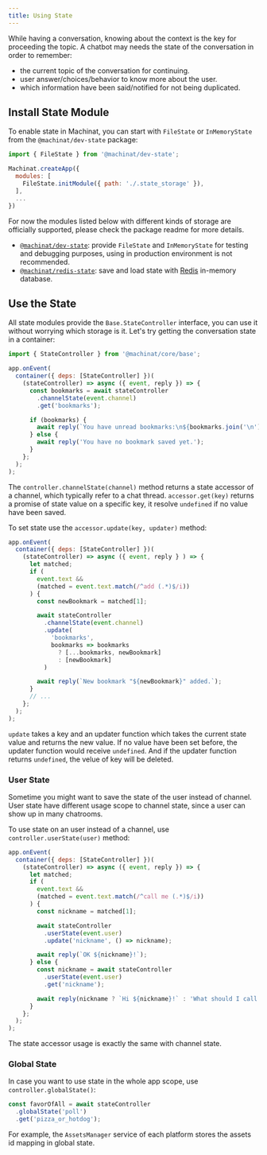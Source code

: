 ```yaml
---
title: Using State
---
```


While having a conversation, knowing about the context is the key for proceeding the topic. A chatbot may needs the state of the conversation in order to remember:

- the current topic of the conversation for continuing.
- user answer/choices/behavior to know more about the user.
- which information have been said/notified for not being duplicated.

## Install State Module

To enable state in Machinat, you can start with `FileState` or `InMemoryState` from the `@machinat/dev-state` package:

```js
import { FileState } from '@machinat/dev-state';

Machinat.createApp({
  modules: [
    FileState.initModule({ path: './.state_storage' }),
  ],
  ...
})
```

For now the modules listed below with different kinds of storage are officially supported, please check the package readme for more details.

- [`@machinat/dev-state`](https://github.com/machinat/machinat/tree/master/packages/dev-state): provide `FileState` and `InMemoryState` for testing and debugging purposes, using in production environment is not recommended.
- [`@machinat/redis-state`](https://github.com/machinat/machinat/tree/master/packages/redis-state): save and load state with [Redis](https://redis.io/) in-memory database.

## Use the State

All state modules provide the `Base.StateController` interface, you can use it without worrying which storage is it. Let's try getting the conversation state in a container:

```js
import { StateController } from '@machinat/core/base';

app.onEvent(
  container({ deps: [StateController] })(
    (stateController) => async ({ event, reply }) => {
      const bookmarks = await stateController
        .channelState(event.channel)
        .get('bookmarks');

      if (bookmarks) {
        await reply(`You have unread bookmarks:\n${bookmarks.join('\n')}`);
      } else {
        await reply('You have no bookmark saved yet.');
      }
    };
  );
);
```

The `controller.channelState(channel)` method returns a state accessor of a channel, which typically refer to a chat thread. `accessor.get(key)` returns a promise of state value on a specific key, it resolve `undefined` if no value have been saved.

To set state use the `accessor.update(key, updater)` method:

```js
app.onEvent(
  container({ deps: [StateController] })(
    (stateController) => async ({ event, reply } ) => {
      let matched;
      if (
        event.text &&
        (matched = event.text.match(/^add (.*)$/i))
      ) {
        const newBookmark = matched[1];

        await stateController
          .channelState(event.channel)
          .update(
            'bookmarks',
            bookmarks => bookmarks
              ? [...bookmarks, newBookmark]
              : [newBookmark]
          )

        await reply(`New bookmark "${newBookmark}" added.`);
      }
      // ...
    };
  );
);
```

`update` takes a key and an updater function which takes the current state value and returns the new value. If no value have been set before, the updater function would receive `undefined`. And if the updater function returns `undefined`, the velue of key will be deleted.

### User State

Sometime you might want to save the state of the user instead of channel. User state have different usage scope to channel state, since a user can show up in many chatrooms.

To use state on an user instead of a channel, use `controller.userState(user)` method:

```js
app.onEvent(
  container({ deps: [StateController] })(
    (stateController) => async ({ event, reply }) => {
      let matched;
      if (
        event.text &&
        (matched = event.text.match(/^call me (.*)$/i))
      ) {
        const nickname = matched[1];

        await stateController
          .userState(event.user)
          .update('nickname', () => nickname);

        await reply(`OK ${nickname}!`);
      } else {
        const nickname = await stateController
          .userState(event.user)
          .get('nickname');

        await reply(nickname ? `Hi ${nickname}!` : 'What should I call you?');
      }
    };
  );
);
```

The state accessor usage is exactly the same with channel state.

### Global State

In case you want to use state in the whole app scope, use `controller.globalState()`:

```js
const favorOfAll = await stateController
  .globalState('poll')
  .get('pizza_or_hotdog');
```

For example, the `AssetsManager` service of each platform stores the assets id mapping in global state.
